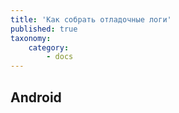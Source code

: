 ```yaml
---
title: 'Как собрать отладочные логи'
published: true
taxonomy:
    category:
        - docs
---
```


## Android